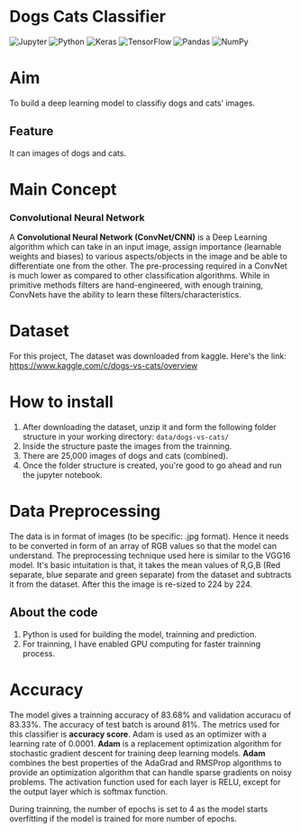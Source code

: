 # Dogs Cats Classifier

<img alt="Jupyter" src="https://img.shields.io/badge/Jupyter%20-%23F37626.svg?&style=for-the-badge&logo=Jupyter&logoColor=white" />
<img alt="Python" src="https://img.shields.io/badge/python%20-%2314354C.svg?&style=for-the-badge&logo=python&logoColor=white"/>
<img alt="Keras" src="https://img.shields.io/badge/Keras%20-%23D00000.svg?&style=for-the-badge&logo=Keras&logoColor=white"/>
<img alt="TensorFlow" src="https://img.shields.io/badge/TensorFlow%20-%23FF6F00.svg?&style=for-the-badge&logo=TensorFlow&logoColor=white" />
<img alt="Pandas" src="https://img.shields.io/badge/pandas%20-%23150458.svg?&style=for-the-badge&logo=pandas&logoColor=white" />
<img alt="NumPy" src="https://img.shields.io/badge/numpy%20-%23013243.svg?&style=for-the-badge&logo=numpy&logoColor=white" />

# Aim

To build a deep learning model to classifiy dogs and cats' images.

## Feature

It can images of dogs and cats.

# Main Concept

### Convolutional Neural Network

A **Convolutional Neural Network (ConvNet/CNN)** is a Deep Learning algorithm which can take in an input image, assign importance (learnable weights and biases) to various aspects/objects in the image and be able to differentiate one from the other. The pre-processing required in a ConvNet is much lower as compared to other classification algorithms. While in primitive methods filters are hand-engineered, with enough training, ConvNets have the ability to learn these filters/characteristics.

# Dataset

For this project, The dataset was downloaded from kaggle.
Here's the link: https://www.kaggle.com/c/dogs-vs-cats/overview

# How to install

1.  After downloading the dataset, unzip it and form the following folder structure in your working directory: <code>data/dogs-vs-cats/</code>
2.  Inside the structure paste the images from the trainning.
3.  There are 25,000 images of dogs and cats (combined).
4.  Once the folder structure is created, you're good to go ahead and run the jupyter notebook.

# Data Preprocessing

The data is in format of images (to be specific: .jpg format). Hence it needs to be converted in form of an array of RGB values so that the model can understand. The preprocessing technique used here is similar to the VGG16 model.
It's basic intuitation is that, it takes the mean values of R,G,B (Red separate, blue separate and green separate) from the dataset and subtracts it from the dataset. After this the image is re-sized to 224 by 224.

## About the code

1. Python is used for building the model, trainning and prediction.
2. For trainning, I have enabled GPU computing for faster trainning process.

# Accuracy

The model gives a trainning accuracy of 83.68% and validation accuracu of 83.33%. The accuracy of test batch is around 81%. The metrics used for this classifier is **accuracy score**. Adam is used as an optimizer with a learning rate of 0.0001. **Adam** is a replacement optimization algorithm for stochastic gradient descent for training deep learning models. **Adam** combines the best properties of the AdaGrad and RMSProp algorithms to provide an optimization algorithm that can handle sparse gradients on noisy problems. The activation function used for each layer is RELU, except for the output layer which is softmax function.

During trainning, the number of epochs is set to 4 as the model starts overfitting if the model is trained for more number of epochs.
